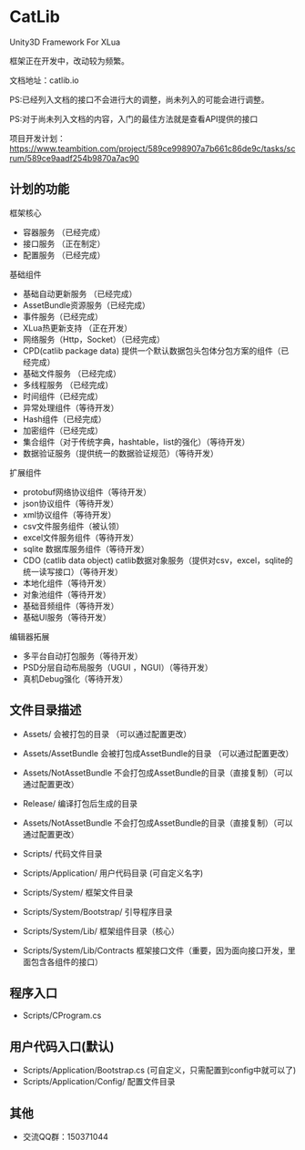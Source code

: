 # CatLib
Unity3D Framework For XLua

框架正在开发中，改动较为频繁。

文档地址：catlib.io 

PS:已经列入文档的接口不会进行大的调整，尚未列入的可能会进行调整。

PS:对于尚未列入文档的内容，入门的最佳方法就是查看API提供的接口

项目开发计划：https://www.teambition.com/project/589ce998907a7b661c86de9c/tasks/scrum/589ce9aadf254b9870a7ac90

## 计划的功能

框架核心
* 容器服务 （已经完成）
* 接口服务 （正在制定）
* 配置服务 （已经完成）

基础组件
* 基础自动更新服务 （已经完成）
* AssetBundle资源服务（已经完成）
* 事件服务（已经完成）
* XLua热更新支持 （正在开发）
* 网络服务（Http，Socket）（已经完成）
* CPD(catlib package data) 提供一个默认数据包头包体分包方案的组件（已经完成）
* 基础文件服务 （已经完成）
* 多线程服务 （已经完成）
* 时间组件（已经完成）
* 异常处理组件（等待开发）
* Hash组件（已经完成）
* 加密组件（已经完成）
* 集合组件（对于传统字典，hashtable，list的强化）（等待开发）
* 数据验证服务（提供统一的数据验证规范）（等待开发）

扩展组件
* protobuf网络协议组件（等待开发）
* json协议组件（等待开发）
* xml协议组件（等待开发）
* csv文件服务组件（被认领）
* excel文件服务组件（等待开发）
* sqlite 数据库服务组件（等待开发）
* CDO (catlib data object) catlib数据对象服务（提供对csv，excel，sqlite的统一读写接口）（等待开发）
* 本地化组件（等待开发）
* 对象池组件（等待开发）
* 基础音频组件（等待开发）
* 基础UI服务（等待开发）

编辑器拓展
* 多平台自动打包服务（等待开发）
* PSD分层自动布局服务（UGUI ，NGUI）（等待开发）
* 真机Debug强化（等待开发）

## 文件目录描述
* Assets/ 会被打包的目录 （可以通过配置更改）
* Assets/AssetBundle 会被打包成AssetBundle的目录 （可以通过配置更改）
* Assets/NotAssetBundle 不会打包成AssetBundle的目录（直接复制）（可以通过配置更改）

* Release/ 编译打包后生成的目录

* Assets/NotAssetBundle 不会打包成AssetBundle的目录（直接复制）（可以通过配置更改）
* Scripts/ 代码文件目录
* Scripts/Application/ 用户代码目录 (可自定义名字)
* Scripts/System/ 框架文件目录
* Scripts/System/Bootstrap/ 引导程序目录
* Scripts/System/Lib/ 框架组件目录（核心）
* Scripts/System/Lib/Contracts 框架接口文件（重要，因为面向接口开发，里面包含各组件的接口）

## 程序入口
* Scripts/CProgram.cs

## 用户代码入口(默认)
* Scripts/Application/Bootstrap.cs (可自定义，只需配置到config中就可以了)
* Scripts/Application/Config/ 配置文件目录

## 其他
* 交流QQ群：150371044
